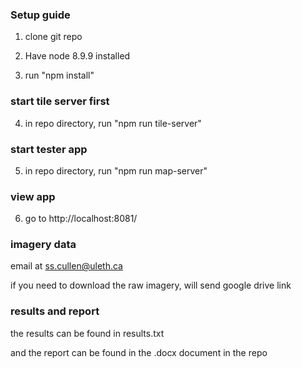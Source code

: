 ### Setup guide

1. clone git repo

2. Have node 8.9.9 installed

3. run "npm install"

### start tile server first

4. in repo directory, run "npm run tile-server"

### start tester app

5. in repo directory, run "npm run map-server"

### view app

6. go to http://localhost:8081/

### imagery data

email at ss.cullen@uleth.ca

if you need to download the raw imagery, will send google drive link

### results and report

the results can be found in results.txt

and the report can be found in the .docx document in the repo